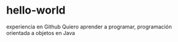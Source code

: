 # hello-world
experiencia en Github
Quiero aprender a programar, programación  orientada a objetos en Java
